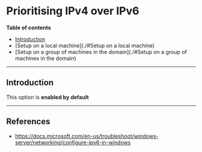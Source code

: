 # Prioritising IPv4 over IPv6

**Table of contents**

 + [Introduction](./#Introduction)
 + [Setup on a local machine](./#Setup on a local machine)
 + [Setup on a group of machines in the domain](./#Setup on a group of machines in the domain)

---

## Introduction

This option is **enabled by default**

---



## References
 - https://docs.microsoft.com/en-us/troubleshoot/windows-server/networking/configure-ipv6-in-windows